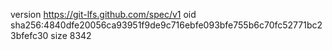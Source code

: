version https://git-lfs.github.com/spec/v1
oid sha256:4840dfe20056ca93951f9de9c716ebfe093bfe755b6c70fc52771bc23bfefc30
size 8342
